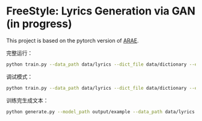 # FreeStyle: Lyrics Generation via GAN (in progress)

This project is based on the pytorch version of [ARAE](https://github.com/jakezhaojb/ARAE/tree/master/pytorch).

完整运行：
```bash
python train.py --data_path data/lyrics --dict_file data/dictionary --enc_grad_norm "" --no_earlystopping
```

调试模式：
```bash
python train.py --data_path data/lyrics --dict_file data/dictionary --enc_grad_norm "" --no_earlystopping --batch_size 2 --subset 100
```

训练完生成文本：
```bash
python generate.py --model_path output/example --data_path data/lyrics --dict_file data/dictionary
```